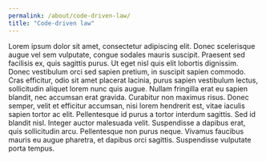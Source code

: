 ```yaml
---
permalink: /about/code-driven-law/
title: "Code-driven law"
---
```


 Lorem ipsum dolor sit amet, consectetur adipiscing elit. Donec scelerisque augue vel sem vulputate, congue sodales mauris suscipit. Praesent sed facilisis ex, quis sagittis purus. Ut eget nisl quis elit lobortis dignissim. Donec vestibulum orci sed sapien pretium, in suscipit sapien commodo. Cras efficitur, odio sit amet placerat lacinia, purus sapien vestibulum lectus, sollicitudin aliquet lorem nunc quis augue. Nullam fringilla erat eu sapien blandit, nec accumsan erat gravida. Curabitur non maximus risus. Donec semper, velit et efficitur accumsan, nisi lorem hendrerit est, vitae iaculis sapien tortor ac elit. Pellentesque id purus a tortor interdum sagittis. Sed id blandit nisl. Integer auctor malesuada velit. Suspendisse a dapibus erat, quis sollicitudin arcu. Pellentesque non purus neque. Vivamus faucibus mauris eu augue pharetra, et dapibus orci sagittis. Suspendisse vulputate porta tempus.
